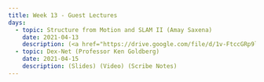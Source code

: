 ```yaml
---
title: Week 13 - Guest Lectures
days:
  - topic: Structure from Motion and SLAM II (Amay Saxena)
    date: 2021-04-13
    description: (<a href="https://drive.google.com/file/d/1v-FtccGRp9l4fqjy248Dv-ZxLfUQYQXX/view?usp=sharing">Slides</a>) (<a href="https://youtu.be/lyeVTa1-WpM">Video</a>) (Scribe Notes)
  - topic: Dex-Net (Professor Ken Goldberg)
    date: 2021-04-15
    description: (Slides) (Video) (Scribe Notes)
---
```


